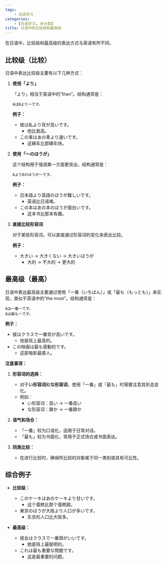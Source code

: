 ```yaml
---
tags:
    - 日语学习
categories:
    - [日语学习, 未分类]
title: 日语中的比较级和最高级
---
```


在日语中，比较级和最高级的表达方式与英语有所不同。

## 比较级（比较）

日语中表达比较级主要有以下几种方式：

1. **使用「より」**

    「より」相当于英语中的“than”。结构通常是：

    ```
    AはBより〜です。
    ```

    **例子：**

    - 彼は私より背が高いです。
        - 他比我高。
    - この車はあの車より速いです。
        - 这辆车比那辆车快。

2. **使用「〜のほうが」**

    这个结构用于强调某一方面更突出，结构通常是：

    ```
    AよりBのほうが〜です。
    ```

    **例子：**

    - 日本語より英語のほうが難しいです。
        - 英语比日语难。
    - この本はあの本のほうが面白いです。
        - 这本书比那本有趣。

3. **直接比较形容词**

    对于某些形容词，可以直接通过形容词的变化来表达比较。

    **例子：**

    - 大きい → 大きくない → 大きいほうが
        - 大的 → 不大的 → 更大的

## 最高级（最高）

日语中表达最高级主要通过使用「一番（いちばん）」或「最も（もっとも）」来实现，类似于英语中的“the most”。结构通常是：

```
Aは一番〜です。
Aは最も〜です。
```

**例子：**

-   彼はクラスで一番背が高いです。
    -   他是班上最高的。
-   この映画は最も感動的です。
    -   这部电影最感人。

**注意事项：**

1. **形容词的选择：**

    - 对于**い形容词**和**な形容词**，使用「一番」或「最も」时需要注意其形态变化。
    - 例如：
        - い形容词：高い → 一番高い
        - な形容词：静か → 一番静か

2. **语气和场合：**

    - 「一番」较为口语化，适用于日常对话。
    - 「最も」较为书面化，常用于正式场合或书面表达。

3. **同类比较：**
    - 在进行比较时，确保所比较的对象属于同一类别或具有可比性。

## 综合例子

-   **比较级：**

    -   このケーキはあのケーキより甘いです。
        -   这个蛋糕比那个蛋糕甜。
    -   東京のほうが大阪より人口が多いです。
        -   东京的人口比大阪多。

-   **最高级：**
    -   彼女はクラスで一番頭がいいです。
        -   她是班上最聪明的。
    -   これは最も重要な問題です。
        -   这是最重要的问题。
